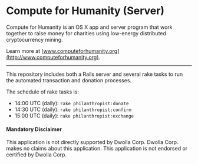 # Compute for Humanity (Server)

Compute for Humanity is an OS X app and server program that work together to raise money for charities using low-energy distributed cryptocurrency mining.

Learn more at [www.computeforhumanity.org](http://www.computeforhumanity.org).

----

This repository includes both a Rails server and several rake tasks to run the automated transaction and donation processes.

The schedule of rake tasks is:
- 14:00 UTC (daily): `rake philanthropist:donate`
- 14:30 UTC (daily): `rake philanthropist:confirm`
- 15:00 UTC (daily): `rake philanthropist:exchange`

#### Mandatory Disclaimer

This application is not directly supported by Dwolla Corp. Dwolla
Corp.
makes no claims about this application. This application is not
endorsed or certified by Dwolla Corp.
